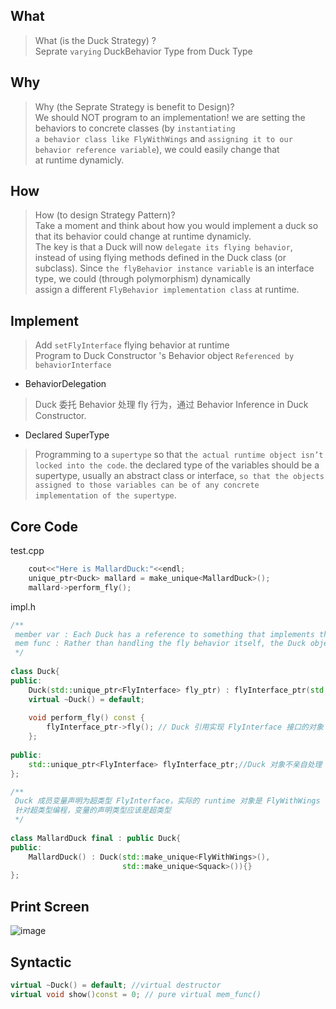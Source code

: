 ## What
>What (is the Duck Strategy) ? <br>
> Seprate `varying` DuckBehavior Type from Duck Type
  

## Why
>Why (the Seprate Strategy is benefit to Design)? <br>
>We should NOT program to an implementation!  we are setting the behaviors to concrete classes (by `instantiating`<br>
`a behavior class like FlyWithWings` and `assigning it to our behavior reference variable`), we could easily change that<br>
at runtime dynamicly.

## How
>How (to design Strategy Pattern)?<br>
>Take a moment and think about how you would implement a duck so that its behavior could change at runtime dynamicly.<br>
>The key is that a Duck will now `delegate its flying behavior`, instead of using flying methods defined in the Duck class (or subclass).
> Since `the flyBehavior instance variable` is an interface type, we could (through polymorphism) dynamically<br>
assign a different `FlyBehavior implementation class` at runtime.

## Implement
>Add `setFlyInterface` flying behavior at runtime<br>
>Program to Duck Constructor 's Behavior object `Referenced by behaviorInterface`

* BehaviorDelegation
> Duck 委托 Behavior 处理 fly 行为，通过 Behavior Inference in Duck Constructor.<br>

* Declared SuperType
> Programming to a `supertype` so that `the actual runtime object isn’t locked into the code`.
the declared type of the variables should be a supertype, usually an abstract class or interface, 
`so that the objects assigned to those variables can be of any concrete implementation of the supertype`.<br>

## Core Code
        
  test.cpp
```cpp
    cout<<"Here is MallardDuck:"<<endl;
    unique_ptr<Duck> mallard = make_unique<MallardDuck>(); 
    mallard->perform_fly();
```
  impl.h
```hpp
/**
 member var : Each Duck has a reference to something that implements the FlyInterface
 mem func : Rather than handling the fly behavior itself, the Duck object delegates that behavior to the object REFERENCED by flyInterface.
 */
 
class Duck{
public:
    Duck(std::unique_ptr<FlyInterface> fly_ptr) : flyInterface_ptr(std::move(fly_ptr)){}
    virtual ~Duck() = default;
    
    void perform_fly() const {
        flyInterface_ptr->fly(); // Duck 引用实现 FlyInterface 接口的对象
    };
     
public:
    std::unique_ptr<FlyInterface> flyInterface_ptr;//Duck 对象不亲自处理 fly 行为，委托给 FlyInterface 对象
};

/**
 Duck 成员变量声明为超类型 FlyInterface，实际的 runtime 对象是 FlyWithWings
 针对超类型编程，变量的声明类型应该是超类型
 */
 
class MallardDuck final : public Duck{
public:
    MallardDuck() : Duck(std::make_unique<FlyWithWings>(),
                         std::make_unique<Squack>()){}
};

```
## Print Screen
![image](https://user-images.githubusercontent.com/31394900/120230785-a41f8c00-c282-11eb-8e80-a0dd726b1598.png)

## Syntactic
```cpp
virtual ~Duck() = default; //virtual destructor
virtual void show()const = 0; // pure virtual mem_func()

```

